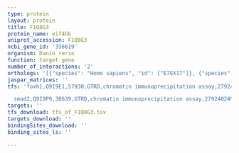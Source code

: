 ```yaml
---
type: protein
layout: protein
title: F1Q8G3
protein_name: eif4bb
uniprot_accession: F1Q8G3
ncbi_gene_id: '336619'
organism: Danio rerio
function: target gene
number_of_interactions: '2'
orthologs: '[{"species": "Homo sapiens", "id": ["E7EX17"]}, {"species": "Rattus norvegicus", "id": ["<a href=\"/protein/q5rkg9\">Q5RKG9</a>"]}, {"species": "Saccharomyces cerevisiae", "id": ["<a href=\"/protein/p34167\">P34167</a>"]}]'
jaspar_matrices: ''
tfs: 'foxh1,Q9I9E1,57930,GTRD,chromatin immunoprecipitation assay,27924024%5Buid%5D,No

  smad2,Q9I9P9,30639,GTRD,chromatin immunoprecipitation assay,27924024%5Buid%5D,No'
targets: ''
tfs_download: tfs_of_F1Q8G3.tsv
targets_download: ''
bindingSites_download: ''
binding_sites_ls: ''

---
```

